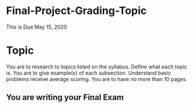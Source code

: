 # Final-Project-Grading-Topic
This is Due May 15, 2020

# Topic
You are to research to topics listed on the syllabus. 
Define what each topic is. You are to give example(s) of each subsection.
Understand basic problems receive average scoring. You are to have no more than 10 pages. 
## You are writing your Final Exam


